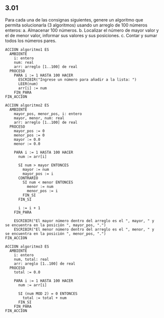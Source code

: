 ## 3.01
Para cada una de las consignas siguientes, genere un algoritmo que permita solucionarla (3 algoritmos) usando
un arreglo de 100 números enteros:
a. Almacenar 100 números.
b. Localizar el número de mayor valor y el de menor valor, informar sus valores y sus posiciones.
c. Contar y sumar todos los números pares.

```
ACCION algoritmo1 ES
  AMBIENTE
    i: entero
    num: real
    arr: arreglo [1..100] de real
  PROCESO
    PARA i := 1 HASTA 100 HACER
      ESCRIBIR("Ingrese un número para añadir a la lista: ")
      LEER(num)
      arr[i] := num
    FIN_PARA
FIN_ACCION
```

```
ACCION algoritmo2 ES
  AMBIENTE
    mayor_pos, menor_pos, i: entero
    mayor, menor, num: real
    arr: arreglo [1..100] de real
  PROCESO
    mayor_pos := 0
    menor_pos := 0
    mayor := 0.0
    menor := 0.0

    PARA i := 1 HASTA 100 HACER
      num := arr[i]

      SI num > mayor ENTONCES
        mayor := num
        mayor_pos := i
      CONTRARIO
        SI num < menor ENTONCES
          menor := num
          menor_pos := i
        FIN_SI
      FIN_SI

      i := i + 1
    FIN_PARA

    ESCRIBIR("El mayor número dentro del arreglo es el ", mayor, " y se encuentra en la posición ", mayor_pos, ".")
    ESCRIBIR("El menor número dentro del arreglo es el ", menor, " y se encuentra en la posición ", menor_pos, ".")
FIN_ACCION
```

```
ACCION algoritmo3 ES
  AMBIENTE
    i: entero
    num, total: real
    arr: areglo [1..100] de real
  PROCESO
    total := 0.0

    PARA i := 1 HASTA 100 HACER
      num := arr[i]

      SI (num MOD 2) = 0 ENTONCES
        total := total + num
      FIN_SI
    FIN_PARA
FIN_ACCION
```
